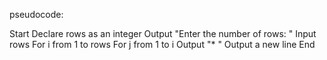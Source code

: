 pseudocode:

Start
Declare rows as an integer
Output "Enter the number of rows: "
Input rows
For i from 1 to rows
For j from 1 to i
Output "* "
Output a new line
End 